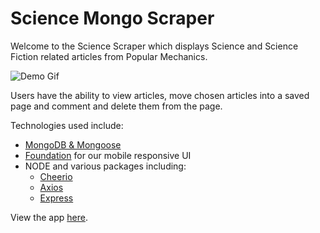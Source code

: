 # Science Mongo Scraper
Welcome to the Science Scraper which displays Science and Science Fiction related articles from Popular Mechanics.

![Demo Gif](public/assets/img/scraperDemo.gif)

Users have the ability to view articles, move chosen articles into a saved page and comment and delete them from the page.

Technologies used include:
* [MongoDB & Mongoose](https://www.mongodb.com/)
* [Foundation](https://foundation.zurb.com/) for our mobile responsive UI
* NODE and various packages including:
  * [Cheerio](https://www.npmjs.com/package/cheerio)
  * [Axios](https://www.npmjs.com/package/axios)
  * [Express](https://www.npmjs.com/package/express)
  
View the app [here](https://glacial-escarpment-81369.herokuapp.com/).
